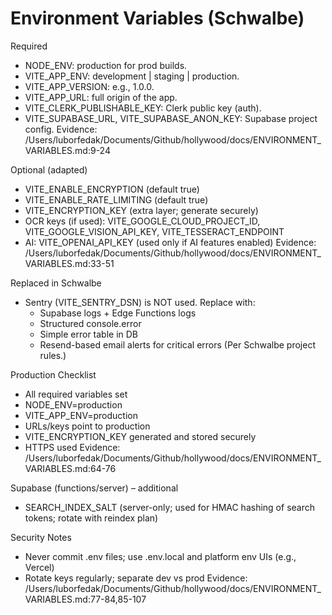# Environment Variables (Schwalbe)

Required
- NODE_ENV: production for prod builds.
- VITE_APP_ENV: development | staging | production.
- VITE_APP_VERSION: e.g., 1.0.0.
- VITE_APP_URL: full origin of the app.
- VITE_CLERK_PUBLISHABLE_KEY: Clerk public key (auth).
- VITE_SUPABASE_URL, VITE_SUPABASE_ANON_KEY: Supabase project config.
Evidence: /Users/luborfedak/Documents/Github/hollywood/docs/ENVIRONMENT_VARIABLES.md:9-24

Optional (adapted)
- VITE_ENABLE_ENCRYPTION (default true)
- VITE_ENABLE_RATE_LIMITING (default true)
- VITE_ENCRYPTION_KEY (extra layer; generate securely)
- OCR keys (if used): VITE_GOOGLE_CLOUD_PROJECT_ID, VITE_GOOGLE_VISION_API_KEY, VITE_TESSERACT_ENDPOINT
- AI: VITE_OPENAI_API_KEY (used only if AI features enabled)
Evidence: /Users/luborfedak/Documents/Github/hollywood/docs/ENVIRONMENT_VARIABLES.md:33-51

Replaced in Schwalbe
- Sentry (VITE_SENTRY_DSN) is NOT used. Replace with:
  - Supabase logs + Edge Functions logs
  - Structured console.error
  - Simple error table in DB
  - Resend-based email alerts for critical errors
(Per Schwalbe project rules.)

Production Checklist
- All required variables set
- NODE_ENV=production
- VITE_APP_ENV=production
- URLs/keys point to production
- VITE_ENCRYPTION_KEY generated and stored securely
- HTTPS used
Evidence: /Users/luborfedak/Documents/Github/hollywood/docs/ENVIRONMENT_VARIABLES.md:64-76

Supabase (functions/server) – additional
- SEARCH_INDEX_SALT (server-only; used for HMAC hashing of search tokens; rotate with reindex plan)

Security Notes
- Never commit .env files; use .env.local and platform env UIs (e.g., Vercel)
- Rotate keys regularly; separate dev vs prod
Evidence: /Users/luborfedak/Documents/Github/hollywood/docs/ENVIRONMENT_VARIABLES.md:77-84,85-107

